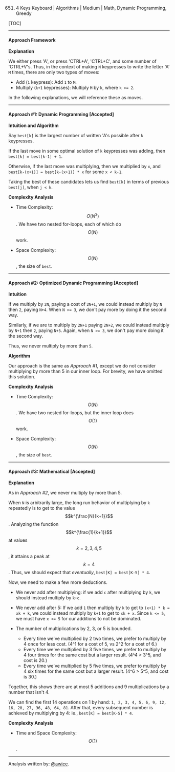 651. 4 Keys Keyboard | Algorithms | Medium | Math, Dynamic Programming, Greedy

[TOC]

---

#### Approach Framework

**Explanation**

We either press 'A', or press 'CTRL+A', 'CTRL+C', and some number of 'CTRL+V's.  Thus, in the context of making `N` keypresses to write the letter 'A' `M` times, there are only two types of moves:

* Add (`1` keypress):  Add `1` to `M`.
* Multiply (`k+1` keypresses):  Multiply `M` by `k`, where `k >= 2`.

In the following explanations, we will reference these as moves.

---
#### Approach #1: Dynamic Programming [Accepted]

**Intuition and Algorithm**

Say `best[k]` is the largest number of written 'A's possible after `k` keypresses.

If the last move in some optimal solution of `k` keypresses was adding, then `best[k] = best[k-1] + 1`.

Otherwise, if the last move was multiplying, then we multiplied by `x`, and `best[k-(x+1)] = best[k-(x+1)] * x` for some `x < k-1`.

Taking the best of these candidates lets us find `best[k]` in terms of previous `best[j]`, when `j < k`.



**Complexity Analysis**

* Time Complexity: $$O(N^2)$$.  We have two nested for-loops, each of which do $$O(N)$$ work.

* Space Complexity: $$O(N)$$, the size of `best`.

---
#### Approach #2: Optimized Dynamic Programming [Accepted]

**Intuition**

If we multiply by `2N`, paying a cost of `2N+1`, we could instead multiply by `N` then `2`, paying `N+4`.  When `N >= 3`, we don't pay more by doing it the second way.

Similarly, if we are to multiply by `2N+1` paying `2N+2`, we could instead multiply by `N+1` then `2`, paying `N+5`.  Again, when `N >= 3`, we don't pay more doing it the second way.

Thus, we never multiply by more than `5`.

**Algorithm**

Our approach is the same as *Approach #1*, except we do not consider multiplying by more than 5 in our inner loop.  For brevity, we have omitted this solution.

**Complexity Analysis**

* Time Complexity: $$O(N)$$.  We have two nested for-loops, but the inner loop does $$O(1)$$ work.

* Space Complexity: $$O(N)$$, the size of `best`.

---
#### Approach #3: Mathematical [Accepted]

**Explanation**

As in *Approach #2*, we never multiply by more than 5.

When `N` is arbitrarily large, the long run behavior of multiplying by `k` repeatedly is to get to the value $$k^{\frac{N}{k+1}}$$.  Analyzing the function $$k^{\frac{1}{k+1}}$$ at values $$k = 2, 3, 4, 5$$, it attains a peak at $$k = 4$$.  Thus, we should expect that *eventually*, `best[K] = best[K-5] * 4`.

Now, we need to make a few more deductions.

* We never add after multiplying: if we add `c` after multiplying by `k`, we should instead multiply by `k+c`.

* We never add after 5: If we add `1` then multiply by `k` to get to `(x+1) * k = xk + k`, we could instead multiply by `k+1` to get to `xk + x`.  Since `k <= 5`, we must have `x <= 5` for our additions to not be dominated.

* The number of multiplications by 2, 3, or 5 is bounded.

  * Every time we've multiplied by 2 two times, we prefer to multiply by 4 once for less cost. (4^1 for a cost of 5, vs 2^2 for a cost of 6.)
  * Every time we've multiplied by 3 five times, we prefer to multiply by 4 four times for the same cost but a larger result. (4^4 > 3^5, and cost is 20.)
  * Every time we've multiplied by 5 five times, we prefer to multiply by 4 six times for the same cost but a larger result. (4^6 > 5^5, and cost is 30.)

Together, this shows there are at most 5 additions and 9 multiplications by a number that isn't 4.

We can find the first 14 operations on 1 by hand: `1, 2, 3, 4, 5, 6, 9, 12, 16, 20, 27, 36, 48, 64, 81`. After that, every subsequent number is achieved by multiplying by 4: ie., `best[K] = best[K-5] * 4`.



**Complexity Analysis**

* Time and Space Complexity: $$O(1)$$.

---

Analysis written by: [@awice](https://leetcode.com/awice).
